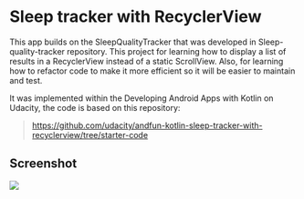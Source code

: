 # Sleep tracker with RecyclerView

This app builds on the SleepQualityTracker that was developed in Sleep-quality-tracker repository. This project for learning how to display a list of results in a RecyclerView instead of a static ScrollView. Also, for learning how to refactor code to make it more efficient so it will be easier to maintain and test.

It was implemented within the Developing Android Apps with Kotlin on Udacity, the code is based on this repository:

> https://github.com/udacity/andfun-kotlin-sleep-tracker-with-recyclerview/tree/starter-code

## Screenshot

![](https://drive.google.com/uc?export=view&id=199H5bjszhs5As6tua4_sqyDIXqJdFd5a)


